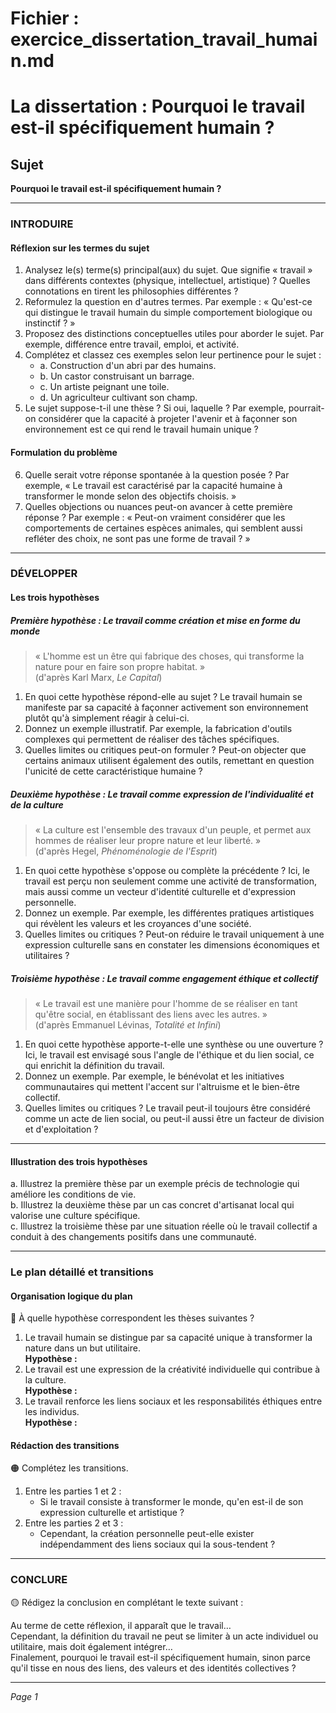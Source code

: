 # Fichier : exercice_dissertation_travail_humain.md

# La dissertation : Pourquoi le travail est-il spécifiquement humain ?

## Sujet
**Pourquoi le travail est-il spécifiquement humain ?**

---

### INTRODUIRE

#### Réflexion sur les termes du sujet

1. Analysez le(s) terme(s) principal(aux) du sujet. Que signifie « travail » dans différents contextes (physique, intellectuel, artistique) ? Quelles connotations en tirent les philosophies différentes ?
2. Reformulez la question en d'autres termes. Par exemple : « Qu'est-ce qui distingue le travail humain du simple comportement biologique ou instinctif ? »
3. Proposez des distinctions conceptuelles utiles pour aborder le sujet. Par exemple, différence entre travail, emploi, et activité.
4. Complétez et classez ces exemples selon leur pertinence pour le sujet :
   - a. Construction d'un abri par des humains.
   - b. Un castor construisant un barrage.
   - c. Un artiste peignant une toile.
   - d. Un agriculteur cultivant son champ.
5. Le sujet suppose-t-il une thèse ? Si oui, laquelle ? Par exemple, pourrait-on considérer que la capacité à projeter l'avenir et à façonner son environnement est ce qui rend le travail humain unique ?

#### Formulation du problème

6. Quelle serait votre réponse spontanée à la question posée ? Par exemple, « Le travail est caractérisé par la capacité humaine à transformer le monde selon des objectifs choisis. »
7. Quelles objections ou nuances peut-on avancer à cette première réponse ? Par exemple : « Peut-on vraiment considérer que les comportements de certaines espèces animales, qui semblent aussi refléter des choix, ne sont pas une forme de travail ? »

---

### DÉVELOPPER

#### Les trois hypothèses

##### Première hypothèse : Le travail comme création et mise en forme du monde

> « L'homme est un être qui fabrique des choses, qui transforme la nature pour en faire son propre habitat. »  
> (d'après Karl Marx, *Le Capital*)

1. En quoi cette hypothèse répond-elle au sujet ? Le travail humain se manifeste par sa capacité à façonner activement son environnement plutôt qu'à simplement réagir à celui-ci.
2. Donnez un exemple illustratif. Par exemple, la fabrication d'outils complexes qui permettent de réaliser des tâches spécifiques.
3. Quelles limites ou critiques peut-on formuler ? Peut-on objecter que certains animaux utilisent également des outils, remettant en question l'unicité de cette caractéristique humaine ?

##### Deuxième hypothèse : Le travail comme expression de l'individualité et de la culture

> « La culture est l'ensemble des travaux d'un peuple, et permet aux hommes de réaliser leur propre nature et leur liberté. »  
> (d'après Hegel, *Phénoménologie de l'Esprit*)

1. En quoi cette hypothèse s'oppose ou complète la précédente ? Ici, le travail est perçu non seulement comme une activité de transformation, mais aussi comme un vecteur d'identité culturelle et d'expression personnelle.
2. Donnez un exemple. Par exemple, les différentes pratiques artistiques qui révèlent les valeurs et les croyances d'une société.
3. Quelles limites ou critiques ? Peut-on réduire le travail uniquement à une expression culturelle sans en constater les dimensions économiques et utilitaires ?

##### Troisième hypothèse : Le travail comme engagement éthique et collectif

> « Le travail est une manière pour l'homme de se réaliser en tant qu'être social, en établissant des liens avec les autres. »  
> (d'après Emmanuel Lévinas, *Totalité et Infini*)

1. En quoi cette hypothèse apporte-t-elle une synthèse ou une ouverture ? Ici, le travail est envisagé sous l'angle de l'éthique et du lien social, ce qui enrichit la définition du travail.
2. Donnez un exemple. Par exemple, le bénévolat et les initiatives communautaires qui mettent l'accent sur l'altruisme et le bien-être collectif.
3. Quelles limites ou critiques ? Le travail peut-il toujours être considéré comme un acte de lien social, ou peut-il aussi être un facteur de division et d'exploitation ?

---

#### Illustration des trois hypothèses

a. Illustrez la première thèse par un exemple précis de technologie qui améliore les conditions de vie.  
b. Illustrez la deuxième thèse par un cas concret d'artisanat local qui valorise une culture spécifique.  
c. Illustrez la troisième thèse par une situation réelle où le travail collectif a conduit à des changements positifs dans une communauté.

---

### Le plan détaillé et transitions

#### Organisation logique du plan

🔴 À quelle hypothèse correspondent les thèses suivantes ?

1. Le travail humain se distingue par sa capacité unique à transformer la nature dans un but utilitaire.  
   **Hypothèse :** 
2. Le travail est une expression de la créativité individuelle qui contribue à la culture.  
   **Hypothèse :**
3. Le travail renforce les liens sociaux et les responsabilités éthiques entre les individus.  
   **Hypothèse :**

#### Rédaction des transitions

🟠 Complétez les transitions.

1. Entre les parties 1 et 2 :  
   - Si le travail consiste à transformer le monde, qu'en est-il de son expression culturelle et artistique ?
2. Entre les parties 2 et 3 :  
   - Cependant, la création personnelle peut-elle exister indépendamment des liens sociaux qui la sous-tendent ?

---

### CONCLURE

🟡 Rédigez la conclusion en complétant le texte suivant :

Au terme de cette réflexion, il apparaît que le travail…  
Cependant, la définition du travail ne peut se limiter à un acte individuel ou utilitaire, mais doit également intégrer…  
Finalement, pourquoi le travail est-il spécifiquement humain, sinon parce qu'il tisse en nous des liens, des valeurs et des identités collectives ?

--- 

*Page 1*